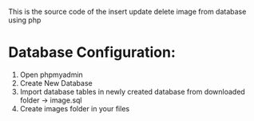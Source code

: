This is the source code of the insert update delete image from database using php

Database Configuration:
==================

1. Open phpmyadmin
2. Create New Database
3. Import database tables in newly created database from downloaded folder -> image.sql
4. Create images folder in your files
